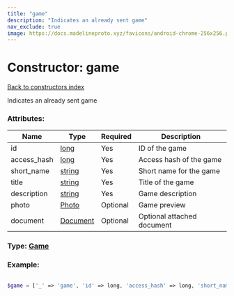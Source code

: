 ```yaml
---
title: "game"
description: "Indicates an already sent game"
nav_exclude: true
image: https://docs.madelineproto.xyz/favicons/android-chrome-256x256.png
---
```

# Constructor: game  
[Back to constructors index](/API_docs/constructors/index.html)



Indicates an already sent game

### Attributes:

| Name     |    Type       | Required | Description |
|----------|---------------|----------|-------------|
|id|[long](/API_docs/types/long.html) | Yes|ID of the game|
|access\_hash|[long](/API_docs/types/long.html) | Yes|Access hash of the game|
|short\_name|[string](/API_docs/types/string.html) | Yes|Short name for the game|
|title|[string](/API_docs/types/string.html) | Yes|Title of the game|
|description|[string](/API_docs/types/string.html) | Yes|Game description|
|photo|[Photo](/API_docs/types/Photo.html) | Optional|Game preview|
|document|[Document](/API_docs/types/Document.html) | Optional|Optional attached document|



### Type: [Game](/API_docs/types/Game.html)


### Example:

```php

$game = ['_' => 'game', 'id' => long, 'access_hash' => long, 'short_name' => 'string', 'title' => 'string', 'description' => 'string', 'photo' => Photo, 'document' => Document];
```  

